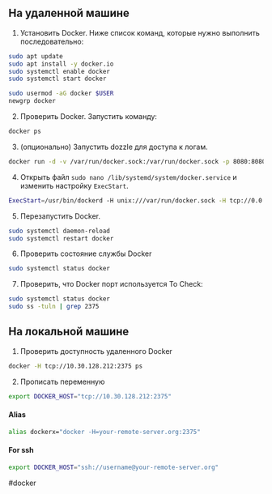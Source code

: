 
## На удаленной машине

1. Установить Docker. Ниже список команд, которые нужно выполнить последовательно:
```bash
sudo apt update
sudo apt install -y docker.io
sudo systemctl enable docker
sudo systemctl start docker

sudo usermod -aG docker $USER
newgrp docker
```
2. Проверить Docker. Запустить команду:
```bash
docker ps
```
3. (опционально) Запустить dozzle для доступа к логам.
```bash
docker run -d -v /var/run/docker.sock:/var/run/docker.sock -p 8080:8080 amir20/dozzle:latest
```
4. Открыть файл `sudo nano /lib/systemd/system/docker.service` и изменить настройку `ExecStart`.
```bash
ExecStart=/usr/bin/dockerd -H unix:///var/run/docker.sock -H tcp://0.0.0.0:2375
```
5. Перезапустить Docker.
```bash
sudo systemctl daemon-reload
sudo systemctl restart docker
```
6. Проверить состояние службы Docker
```bash
sudo systemctl status docker
```
7. Проверить, что Docker порт используется
To Check:
```bash
sudo systemctl status docker
sudo ss -tuln | grep 2375
```


## На локальной машине
1. Проверить доступность удаленного Docker
```bash
docker -H tcp://10.30.128.212:2375 ps
```

2. Прописать переменную
```bash
export DOCKER_HOST="tcp://10.30.128.212:2375"
```

#### Alias
```bash
alias dockerx="docker -H=your-remote-server.org:2375"
```

#### For ssh
```bash
export DOCKER_HOST="ssh://username@your-remote-server.org"
```

#docker